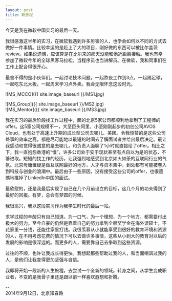 ```yaml
---
layout: post
title: 新旅程
---
```

今天是我在微软中国实习的最后一天。

我很感激这半年的实习，在微软我遇到许多厉害的人，也学会如何以不同的方式去做好一件事情。比较幸运的是赶上了大的项目，刚好做的东西可以被比尔盖茨review。如果说遗憾，应该算是在比尔来的那天没能和他近距离接触。我也有幸参加了微软今年的全球黑客马拉松，当程序员也当讲解员。在微软，我和同事们在工作上配合得很开心。

最舍不得的是小伙伴们。一起讨论技术问题，一起熬夜工作到3点，一起踢足球，一起吃东北大板，一起周末学习点外卖。我会无限怀念这段时光。

![MS_MCCO]({{ site.image_baseurl }}/MS1.jpg)
<!-- more --> 
![MS_Group]({{ site.image_baseurl }}/MS2.jpg)  
![MS_Mentor]({{ site.image_baseurl }}/MS3.jpg)  

我在实习的最后阶段找工作过程中，面的北京5家公司都顺利地拿到了工程师的offer。这5家公司规模不一，大至巨头阿里，小至刚刚起步的初创公司AVOS Cloud，也有处于高速上升期的成长型公司去哪儿、美团。令我惊赞的是这些公司处事的效率之高，都是尽可能地以最短的时间去了解面试者并给出最后决定。最让我感动和觉得很诚意的是去哪儿，和负责人面聊了1小时就直接给了offer。相比之下，我一直抱怨香港的“慢”，许多公司处于安于现状甚至有点自以为是的状态，不够进取。短短的找工作的经历，让我强烈地感受到北京如火如荼的互联网行业的气氛。北京毋庸置疑是做互联网最好的地方，人才与资本集中，到处都有可能被卷入到科技与创业的浪潮中。最后由于一些原因，没有接受这些公司的offer，也很遗憾地推掉了LinkedIn中国的面试。

最欣慰的，还是我最后实现了自己在几个月前设立的目标，这几个月的功夫得到了最好的回报。有梦，总会有梦圆的时候。

我很高兴，我以这段实习作为我学生时代的最后一站。

求学过程的辛酸只有自己知道。为一口气，为一个理想，为一个地方，都需要付出极大的努力。至今自豪的仍然是靠着自己的努力拿到全额奖学金在海外读硕士，不花家里一分钱，还能往家里打钱。我很羡慕从小就能享受到很好的教育环境和资源的人，在不用考虑花费的情况下可以去做许多事情，这些从小到大的教育对以后的发展的影响是很深远的。而更多的人，需要靠自己去争取到这些资源。

过往的不顺，也许让我成长得更快。我想起那些帮助过我的人，和当面嘲讽过我的人，是他们让我变得更加坚强与自信。

我即将开始一段新的人生旅程，去尝试一个全新的领域。转身之间，从学生变成职业者，不变的是我骨子里还是跟以前一样喜欢遐想和折腾。

--  
2014年9月12日，北京知春路
